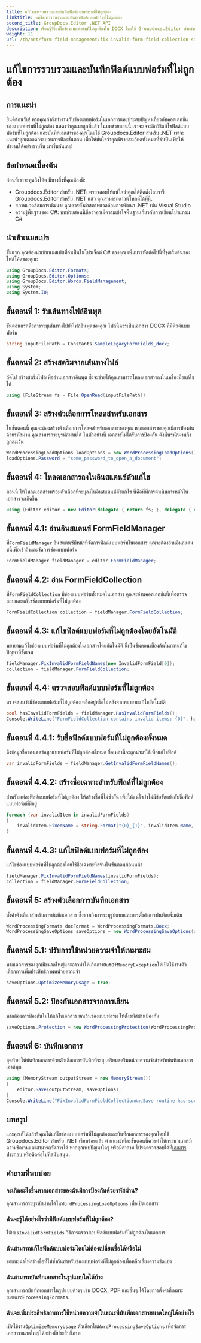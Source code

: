 ```yaml
---
title: แก้ไขการรวบรวมและบันทึกฟิลด์แบบฟอร์มที่ไม่ถูกต้อง
linktitle: แก้ไขการรวบรวมและบันทึกฟิลด์แบบฟอร์มที่ไม่ถูกต้อง
second_title: GroupDocs.Editor .NET API
description: เรียนรู้วิธีแก้ไขช่องแบบฟอร์มที่ไม่ถูกต้องใน DOCX โดยใช้ Groupdocs.Editor สำหรับ .NET ปฏิบัติตามคำแนะนำนี้เพื่อให้แน่ใจว่าเอกสารของคุณปราศจากข้อผิดพลาดและบันทึกไว้อย่างปลอดภัย
weight: 11
url: /th/net/form-field-management/fix-invalid-form-field-collection-save/
---
```


# แก้ไขการรวบรวมและบันทึกฟิลด์แบบฟอร์มที่ไม่ถูกต้อง

## การแนะนำ
ยินดีต้อนรับ! หากคุณกำลังทำงานกับช่องแบบฟอร์มในเอกสารและประสบปัญหาเกี่ยวกับคอลเลกชันช่องแบบฟอร์มที่ไม่ถูกต้อง แสดงว่าคุณมาถูกที่แล้ว ในบทช่วยสอนนี้ เราจะเจาะลึกวิธีแก้ไขฟิลด์แบบฟอร์มที่ไม่ถูกต้อง และบันทึกเอกสารของคุณโดยใช้ Groupdocs.Editor สำหรับ .NET เราจะแนะนำคุณตลอดกระบวนการทีละขั้นตอน เพื่อให้มั่นใจว่าคุณมีรายละเอียดทั้งหมดที่จำเป็นเพื่อให้ทำงานได้อย่างราบรื่น มาเริ่มกันเลย!
## ข้อกำหนดเบื้องต้น
ก่อนที่เราจะพูดถึงโค้ด มีบางสิ่งที่คุณต้องมี:
-  Groupdocs.Editor สำหรับ .NET: ตรวจสอบให้แน่ใจว่าคุณได้ติดตั้งไลบรารี Groupdocs.Editor สำหรับ .NET แล้ว คุณสามารถดาวน์โหลดได้[ที่นี่](https://releases.groupdocs.com/editor/net/).
- สภาพแวดล้อมการพัฒนา: คุณควรตั้งค่าสภาพแวดล้อมการพัฒนา .NET เช่น Visual Studio
- ความรู้พื้นฐานของ C#: บทช่วยสอนนี้ถือว่าคุณมีความเข้าใจพื้นฐานเกี่ยวกับการเขียนโปรแกรม C#
## นำเข้าเนมสเปซ
ขั้นแรก คุณต้องนำเข้าเนมสเปซที่จำเป็นในโปรเจ็กต์ C# ของคุณ เพิ่มบรรทัดต่อไปนี้ที่จุดเริ่มต้นของไฟล์โค้ดของคุณ:
```csharp
using GroupDocs.Editor.Formats;
using GroupDocs.Editor.Options;
using GroupDocs.Editor.Words.FieldManagement;
using System;
using System.IO;
```
## ขั้นตอนที่ 1: รับเส้นทางไฟล์อินพุต
ขั้นตอนแรกคือการระบุเส้นทางไปยังไฟล์อินพุตของคุณ ไฟล์นี้ควรเป็นเอกสาร DOCX ที่มีฟิลด์แบบฟอร์ม
```csharp
string inputFilePath = Constants.SampleLegacyFormFields_docx;
```
## ขั้นตอนที่ 2: สร้างสตรีมจากเส้นทางไฟล์
ถัดไป สร้างสตรีมไฟล์เพื่ออ่านเอกสารอินพุต ซึ่งจะช่วยให้คุณสามารถโหลดเอกสารลงในเครื่องมือแก้ไขได้
```csharp
using (FileStream fs = File.OpenRead(inputFilePath))
```
## ขั้นตอนที่ 3: สร้างตัวเลือกการโหลดสำหรับเอกสาร
ในขั้นตอนนี้ คุณจะต้องสร้างตัวเลือกการโหลดสำหรับเอกสารของคุณ หากเอกสารของคุณมีการป้องกันด้วยรหัสผ่าน คุณสามารถระบุรหัสผ่านได้ ในตัวอย่างนี้ เอกสารไม่ได้รับการป้องกัน ดังนั้นรหัสผ่านจึงถูกละเว้น
```csharp
WordProcessingLoadOptions loadOptions = new WordProcessingLoadOptions();
loadOptions.Password = "some_password_to_open_a_document";
```
## ขั้นตอนที่ 4: โหลดเอกสารลงในอินสแตนซ์ตัวแก้ไข
ตอนนี้ ให้โหลดเอกสารพร้อมตัวเลือกที่ระบุลงในอินสแตนซ์ตัวแก้ไข นี่คือที่ที่การดำเนินการหลักในเอกสารจะเกิดขึ้น
```csharp
using (Editor editor = new Editor(delegate { return fs; }, delegate { return loadOptions; }))
```
## ขั้นตอนที่ 4.1: อ่านอินสแตนซ์ FormFieldManager
 ที่`FormFieldManager` อินสแตนซ์มีหน้าที่จัดการฟิลด์แบบฟอร์มในเอกสาร คุณจะต้องอ่านอินสแตนซ์นี้เพื่อเข้าถึงและจัดการช่องแบบฟอร์ม
```csharp
FormFieldManager fieldManager = editor.FormFieldManager;
```
## ขั้นตอนที่ 4.2: อ่าน FormFieldCollection
 ที่`FormFieldCollection` มีช่องแบบฟอร์มทั้งหมดในเอกสาร คุณจะอ่านคอลเลกชันนี้เพื่อตรวจสอบและแก้ไขช่องแบบฟอร์มที่ไม่ถูกต้อง
```csharp
FormFieldCollection collection = fieldManager.FormFieldCollection;
```
## ขั้นตอนที่ 4.3: แก้ไขฟิลด์แบบฟอร์มที่ไม่ถูกต้องโดยอัตโนมัติ
พยายามแก้ไขช่องแบบฟอร์มที่ไม่ถูกต้องในเอกสารโดยอัตโนมัติ นี่เป็นขั้นตอนเบื้องต้นในการแก้ไขปัญหาที่ชัดเจน
```csharp
fieldManager.FixInvalidFormFieldNames(new InvalidFormField[0]);
collection = fieldManager.FormFieldCollection;
```
## ขั้นตอนที่ 4.4: ตรวจสอบฟิลด์แบบฟอร์มที่ไม่ถูกต้อง
ตรวจสอบว่ามีช่องแบบฟอร์มที่ไม่ถูกต้องเหลืออยู่หรือไม่หลังจากพยายามแก้ไขอัตโนมัติ
```csharp
bool hasInvalidFormFields = fieldManager.HasInvalidFormFields();
Console.WriteLine("FormFieldCollection contains invalid items: {0}", hasInvalidFormFields);
```
## ขั้นตอนที่ 4.4.1: รับชื่อฟิลด์แบบฟอร์มที่ไม่ถูกต้องทั้งหมด
ดึงข้อมูลชื่อของเขตข้อมูลแบบฟอร์มที่ไม่ถูกต้องทั้งหมด ชื่อเหล่านี้จะถูกนำมาใช้เพื่อแก้ไขฟิลด์
```csharp
var invalidFormFields = fieldManager.GetInvalidFormFieldNames();
```
## ขั้นตอนที่ 4.4.2: สร้างชื่อเฉพาะสำหรับฟิลด์ที่ไม่ถูกต้อง
สำหรับแต่ละฟิลด์แบบฟอร์มที่ไม่ถูกต้อง ให้สร้างชื่อที่ไม่ซ้ำกัน เพื่อให้แน่ใจว่าไม่มีข้อขัดแย้งกับชื่อฟิลด์แบบฟอร์มที่มีอยู่
```csharp
foreach (var invalidItem in invalidFormFields)
{
    invalidItem.FixedName = string.Format("{0}_{1}", invalidItem.Name, Guid.NewGuid());
}
```
## ขั้นตอนที่ 4.4.3: แก้ไขฟิลด์แบบฟอร์มที่ไม่ถูกต้อง
แก้ไขช่องแบบฟอร์มที่ไม่ถูกต้องโดยใช้ชื่อเฉพาะที่สร้างในขั้นตอนก่อนหน้า
```csharp
fieldManager.FixInvalidFormFieldNames(invalidFormFields);
collection = fieldManager.FormFieldCollection;
```
## ขั้นตอนที่ 5: สร้างตัวเลือกการบันทึกเอกสาร
ตั้งค่าตัวเลือกสำหรับการบันทึกเอกสาร ซึ่งรวมถึงการระบุรูปแบบและการตั้งค่าการบันทึกเพิ่มเติม
```csharp
WordProcessingFormats docFormat = WordProcessingFormats.Docx;
WordProcessingSaveOptions saveOptions = new WordProcessingSaveOptions(docFormat);
```
## ขั้นตอนที่ 5.1: ปรับการใช้หน่วยความจำให้เหมาะสม
 หากเอกสารของคุณมีขนาดใหญ่และอาจทำให้เกิดการ`OutOfMemoryException`ให้เปิดใช้งานตัวเลือกการเพิ่มประสิทธิภาพหน่วยความจำ
```csharp
saveOptions.OptimizeMemoryUsage = true;
```
## ขั้นตอนที่ 5.2: ป้องกันเอกสารจากการเขียน
หากต้องการป้องกันไม่ให้แก้ไขเอกสาร ยกเว้นช่องแบบฟอร์ม ให้ตั้งรหัสผ่านป้องกัน
```csharp
saveOptions.Protection = new WordProcessingProtection(WordProcessingProtectionType.AllowOnlyFormFields, "write_password");
```
## ขั้นตอนที่ 6: บันทึกเอกสาร
สุดท้าย ให้บันทึกเอกสารด้วยตัวเลือกการบันทึกที่ระบุ เตรียมสตรีมหน่วยความจำสำหรับบันทึกเอกสารเอาต์พุต
```csharp
using (MemoryStream outputStream = new MemoryStream())
{
    editor.Save(outputStream, saveOptions);
}
Console.WriteLine("FixInvalidFormFieldCollectionAndSave routine has successfully finished");
```
## บทสรุป
 และคุณก็ได้แล้ว! คุณได้แก้ไขช่องแบบฟอร์มที่ไม่ถูกต้องและบันทึกเอกสารของคุณโดยใช้ Groupdocs.Editor สำหรับ .NET เรียบร้อยแล้ว คำแนะนำทีละขั้นตอนนี้ควรทำให้กระบวนการมีความชัดเจนและสามารถจัดการได้ หากคุณพบปัญหาใดๆ หรือมีคำถาม โปรดตรวจสอบได้ที่[เอกสารประกอบ](https://tutorials.groupdocs.com/editor/net/) หรือติดต่อไปที่[สนับสนุน](https://forum.groupdocs.com/c/editor/20).
## คำถามที่พบบ่อย
### จะเกิดอะไรขึ้นหากเอกสารของฉันมีการป้องกันด้วยรหัสผ่าน?
 คุณสามารถระบุรหัสผ่านได้ใน`WordProcessingLoadOptions` เพื่อเปิดเอกสาร
### ฉันจะรู้ได้อย่างไรว่ามีฟิลด์แบบฟอร์มที่ไม่ถูกต้อง?
 ใช้`HasInvalidFormFields` วิธีการตรวจสอบฟิลด์แบบฟอร์มที่ไม่ถูกต้องในเอกสาร
### ฉันสามารถแก้ไขฟิลด์แบบฟอร์มโดยไม่ต้องเปลี่ยนชื่อได้หรือไม่
ขอแนะนำให้สร้างชื่อที่ไม่ซ้ำกันสำหรับช่องแบบฟอร์มที่ไม่ถูกต้องเพื่อหลีกเลี่ยงความขัดแย้ง
### ฉันสามารถบันทึกเอกสารในรูปแบบใดได้บ้าง
 คุณสามารถบันทึกเอกสารในรูปแบบต่างๆ เช่น DOCX, PDF และอื่นๆ ได้โดยการตั้งค่าที่เหมาะสม`WordProcessingFormats`.
### ฉันจะเพิ่มประสิทธิภาพการใช้หน่วยความจำในขณะที่บันทึกเอกสารขนาดใหญ่ได้อย่างไร
 เปิดใช้งาน`OptimizeMemoryUsage` ตัวเลือกใน`WordProcessingSaveOptions` เพื่อจัดการเอกสารขนาดใหญ่ได้อย่างมีประสิทธิภาพ